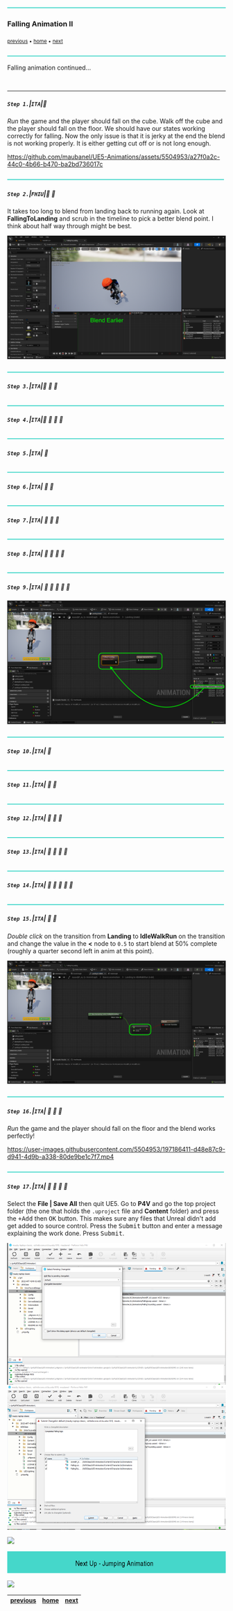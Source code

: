 ![](../images/line3.png)

### Falling Animation II

<sub>[previous](../falling/README.md#user-content-falling-animation) • [home](../README.md#user-content-ue4-animations) • [next](../jumping/README.md#user-content-jumping-animation)</sub>

![](../images/line3.png)

Falling animation continued...

<br>

---


##### `Step 1.`\|`ITA`|:small_blue_diamond:

*Run* the game and the player should fall on the cube. Walk off the cube and the player should fall on the floor. We should have our states working correctly for falling. Now the only issue is that it is jerky at the end the blend is not working properly.  It is either getting cut off or is not long enough.

https://github.com/maubanel/UE5-Animations/assets/5504953/a27f0a2c-44c0-4b66-b470-ba2bd736017c

![](../images/line2.png)

##### `Step 2.`\|`FHIU`|:small_blue_diamond: :small_blue_diamond: 

It takes too long to blend from landing back to running again.  Look at **FallingToLanding** and scrub in the timeline to pick a better blend point.  I think about half way through might be best.

![add a less or equal node](images/lookAtBlend.png)

![](../images/line2.png)

##### `Step 3.`\|`ITA`|:small_blue_diamond: :small_blue_diamond: :small_blue_diamond:


![](../images/line2.png)

##### `Step 4.`\|`ITA`|:small_blue_diamond: :small_blue_diamond: :small_blue_diamond: :small_blue_diamond:



![](../images/line2.png)

##### `Step 5.`\|`ITA`| :small_orange_diamond:


![](../images/line2.png)

##### `Step 6.`\|`ITA`| :small_orange_diamond: :small_blue_diamond:

![](../images/line2.png)

##### `Step 7.`\|`ITA`| :small_orange_diamond: :small_blue_diamond: :small_blue_diamond:


![](../images/line2.png)

##### `Step 8.`\|`ITA`| :small_orange_diamond: :small_blue_diamond: :small_blue_diamond: :small_blue_diamond:



![](../images/line2.png)

##### `Step 9.`\|`ITA`| :small_orange_diamond: :small_blue_diamond: :small_blue_diamond: :small_blue_diamond: :small_blue_diamond:



![add falling to landing animatoin and connect pin](images/FallingToLandingConnectAnim.png)

![](../images/line2.png)

##### `Step 10.`\|`ITA`| :large_blue_diamond:



![](../images/line2.png)

##### `Step 11.`\|`ITA`| :large_blue_diamond: :small_blue_diamond: 



![](../images/line2.png)


##### `Step 12.`\|`ITA`| :large_blue_diamond: :small_blue_diamond: :small_blue_diamond: 



![](../images/line2.png)

##### `Step 13.`\|`ITA`| :large_blue_diamond: :small_blue_diamond: :small_blue_diamond:  :small_blue_diamond: 



![](../images/line2.png)

##### `Step 14.`\|`ITA`| :large_blue_diamond: :small_blue_diamond: :small_blue_diamond: :small_blue_diamond:  :small_blue_diamond: 



![](../images/line2.png)

##### `Step 15.`\|`ITA`| :large_blue_diamond: :small_orange_diamond: 


*Double click*  on the transition from **Landing** to **IdleWalkRun** on the transition and change the value in the **<** node to `0.5` to start blend at 50% complete (roughly a quarter second left in anim at this point).

![adjust falling to landing blends](images/AdjustBlend.png)

![](../images/line2.png)

##### `Step 16.`\|`ITA`| :large_blue_diamond: :small_orange_diamond:   :small_blue_diamond: 

*Run* the game and the player should fall on the floor and the blend works perfectly!

https://user-images.githubusercontent.com/5504953/197186411-d48e87c9-d941-4d9b-a338-80de9be1c7f7.mp4

![](../images/line2.png)

##### `Step 17.`\|`ITA`| :large_blue_diamond: :small_orange_diamond:   :small_blue_diamond: :small_blue_diamond: 

Select the **File | Save All** then quit UE5.   Go to **P4V** and go the top project folder (the one that holds the `.uproject` file and **Content** folder) and press the <kbd>+Add</kbd> then <kbd>OK</kbd> button.  This makes sure any files that Unreal didn't add get added to source control. Press the <kbd>Submit</kbd> button and enter a message explaining the work done.  Press <kbd>Submit</kbd>.

![save all and submit to perforce in P4V](images/submitP4.png)



![](../images/line1.png)

<!-- <img src="https://via.placeholder.com/1000x100/45D7CA/000000/?text=Next Up - Jumping Animation"> -->
![next up next tile](images/banner.png)

![](../images/line1.png)

| [previous](../falling/README.md#user-content-falling-animation)| [home](../README.md#user-content-ue4-animations) | [next](../jumping/README.md#user-content-jumping-animation)|
|---|---|---|




